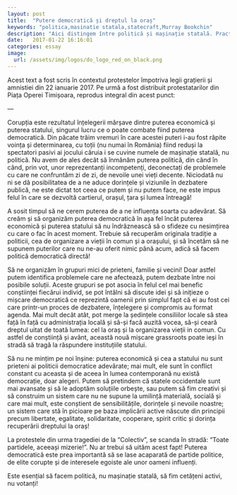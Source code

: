 ```yaml
---
layout: post
title:  "Putere democratică și dreptul la oraș"
keywords: "politica,masinatie statala,statecraft,Murray Bookchin"
description: "Aici distingem între politică și mașinație statală. Practica politică trebuie recuperată de la politrucii profesioniști"
date:   2017-01-22 16:16:01
categories: essay
image:  
  url: /assets/img/logos/do_logo_red_on_black.png
---
```


Acest text a fost scris în contextul protestelor împotriva legii grațierii și amnistiei din 22 ianuarie 2017. Pe urmă a fost distribuit protestatarilor din Piața Operei Timișoara, reprodus integral din acest punct:  

—

Corupția este rezultatul înțelegerii mârșave dintre puterea economică și puterea statului, singurul lucru ce o poate combate fiind puterea democratică. Din păcate trăim vremuri în care acestei puteri i-au fost răpite voința și determinarea, cu toții (nu numai în România) fiind reduși la spectatori pasivi ai jocului căruia i se cuvine numele de mașinație statală, nu politică. Nu avem de ales decât să înmânăm puterea politică, din când în când, prin vot, unor reprezentanți incompetenți, deconectați de problemele cu care ne confruntăm zi de zi, de nevoile unei vieți decente. Niciodată nu ni se dă posibilitatea de a ne aduce dorințele și viziunile în dezbatere publică, ne este dictat tot ceea ce putem și nu putem face, ne este impus felul în care se dezvoltă cartierul, orașul, țara și lumea întreagă!  

A sosit timpul să ne cerem puterea de a ne influența soarta cu adevărat. Să creăm și să organizăm puterea democratică în așa fel încât puterea economică și puterea statului să nu îndrăznească să o sfideze cu nesimțirea cu care o fac în acest moment. Trebuie să recuperăm originala tradiție a politicii, cea de organizare a vieții în comun și a orașului, și să încetăm să ne supunem puterilor care nu ne-au oferit nimic până acum, adică să facem politică democratică directă!  

Să ne organizăm în grupuri mici de prieteni, familie și vecini! Doar astfel putem identifica problemele care ne afectează, putem dezbate între noi posibile soluții. Aceste grupuri se pot asocia în felul cel mai benefic conștiinței fiecărui individ, se pot întâlni să discute idei și să inițieze o mișcare democratică ce reprezintă oamenii prin simplul fapt că ei au fost cei care printr-un proces de dezbatere, înțelegere și compromis au format agenda. Mai mult decât atât, pot merge la ședințele consiliilor locale să stea față în față cu administrația locală și să-și facă auzită vocea, să-și ceară dreptul uitat de toată lumea: cel la oraș și la organizarea vieții in comun. Cu astfel de conștiință și avânt, această nouă mișcare grassroots poate ieși în stradă să tragă la răspundere instituțiile statului.  

Să nu ne mințim pe noi înșine: puterea economică și cea a statului nu sunt prieteni ai politicii democratice adevărate; mai mult, ele sunt în conflict constant cu aceasta și de aceea în lumea contemporană nu există democrație, doar alegeri. Putem să pretindem că statele occidentale sunt mai avansate și să le adoptăm soluțiile orbește, sau putem să fim creativi și să construim un sistem care nu ne supune la umilință materială, socială și care mai mult, este conștient de sensibilitățile, dorințele și nevoile noastre; un sistem care stă în picioare pe baza implicării active născute din principii precum libertate, egalitate, solidaritate, cooperare, spirit critic și dorința recuperării dreptului la oraș!  

La protestele din urma tragediei de la “Colectiv”, se scanda în stradă: “Toate partidele, aceeași mizerie!”. Nu ar trebui să uităm acest fapt! Puterea democratică este prea importantă să se lase acaparată de partide politice, de elite corupte și de interesele egoiste ale unor oameni influenți.  

Este esențial să facem politică, nu mașinație statală, să fim cetățeni activi, nu votanți!  

